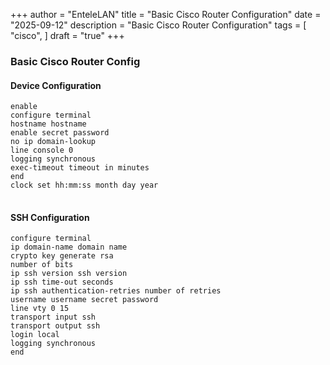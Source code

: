 +++
author = "EnteleLAN"
title = "Basic Cisco Router Configuration"
date = "2025-09-12"
description = "Basic Cisco Router Configuration"
tags = [
    "cisco",
]
draft = "true"
+++

### Basic Cisco Router Config
#### Device Configuration

<pre>
<code>enable
configure terminal
hostname hostname
enable secret password
no ip domain-lookup 
line console 0
logging synchronous
exec-timeout timeout in minutes
end
clock set hh:mm:ss month day year
</code>
</pre>

#### SSH Configuration  

<pre>
<code>configure terminal
ip domain-name domain name
crypto key generate rsa
number of bits
ip ssh version ssh version
ip ssh time-out seconds
ip ssh authentication-retries number of retries
username username secret password
line vty 0 15
transport input ssh
transport output ssh
login local
logging synchronous
end
</code>
</pre>